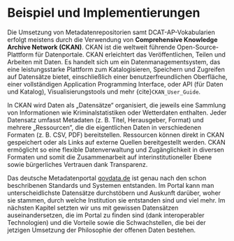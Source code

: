 # Beispiel und Implementierungen 
Die Umsetzung von Metadatenrepositorien samt DCAT-AP-Vokabularien erfolgt meistens durch die Verwendung von **Comprehensive Knowledge Archive Network (CKAN)**. CKAN ist die weltweit führende Open-Source-Plattform für Datenportale. CKAN erleichtert das Veröffentlichen, Teilen und Arbeiten mit Daten. Es handelt sich um ein Datenmanagementsystem, das eine leistungsstarke Plattform zum Katalogisieren, Speichern und Zugreifen auf Datensätze bietet, einschließlich einer benutzerfreundlichen Oberfläche, einer vollständigen Application Programming Interface, oder API (für Daten und Katalog), Visualisierungstools und mehr {cite}`CKAN_User_Guide`.

In CKAN wird Daten als „Datensätze“ organisiert, die jeweils eine Sammlung von Informationen wie Kriminalstatistiken oder Wetterdaten enthalten. Jeder Datensatz umfasst Metadaten (z. B. Titel, Herausgeber, Format) und mehrere „Ressourcen“, die die eigentlichen Daten in verschiedenen Formaten (z. B. CSV, PDF) bereitstellen. Ressourcen können direkt in CKAN gespeichert oder als Links auf externe Quellen bereitgestellt werden. CKAN ermöglicht so eine flexible Datenverwaltung und Zugänglichkeit in diversen Formaten und somit die Zusammenarbeit auf interinstitutioneller Ebene sowie bürgerliches Vertrauen dank Transparenz.

Das deutsche Metadatenportal [govdata.de](https://www.govdata.de/) ist genau nach den schon beschribenen Standards und Systemen entstanden. Im Portal kann man unterscheidlichste Datensätze durchstöbern und Auskunft darüber, woher sie stammen, durch welche Institution sie entstanden sind und viel mehr. Im nächsten Kapitel setzten wir uns mit gewissen Datensätzen auseinandersetzen, die im Portal zu finden sind (dank interoperabler Technologien) und die Vorteile sowie die Schwachstellen, die bei der jetzigen Umsetzung der Philosophie der offenen Daten bestehen. 
